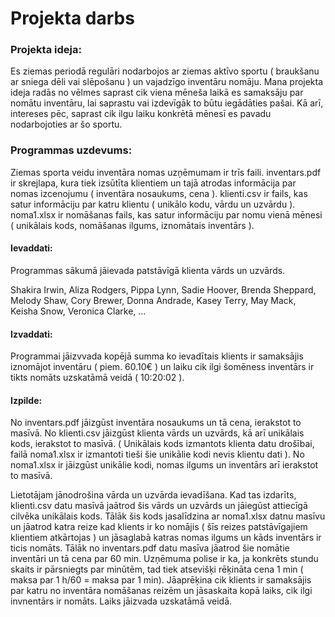 # Projekta darbs

### Projekta ideja:

Es ziemas periodā regulāri nodarbojos ar ziemas aktīvo sportu ( braukšanu ar sniega dēli vai slēpošanu ) un vajadzīgo inventāru nomāju. Mana projekta ideja radās no vēlmes saprast cik viena mēneša laikā es samaksāju par nomātu inventāru, lai saprastu vai izdevīgāk to būtu iegādāties pašai. Kā arī, intereses pēc, saprast cik ilgu laiku konkrētā mēnesī es pavadu nodarbojoties ar šo sportu. 

### Programmas uzdevums:

Ziemas sporta veidu inventāra nomas uzņēmumam ir trīs faili. inventars.pdf ir skrejlapa, kura tiek izsūtīta klientiem un tajā atrodas informācija par nomas izcenojumu ( inventāra nosaukums, cena ). klienti.csv ir fails, kas satur informāciju par katru klientu ( unikālo kodu, vārdu un uzvārdu ). noma1.xlsx ir nomāšanas fails, kas satur informāciju par nomu vienā mēnesi ( unikālais kods, nomāšanas ilgums, iznomātais inventārs ).

#### Ievaddati:

Programmas sākumā jāievada patstāvīgā klienta vārds un uzvārds. 

Shakira Irwin, 
Aliza Rodgers, 
Pippa Lynn, 
Sadie Hoover, 
Brenda Sheppard, 
Melody Shaw, 
Cory Brewer, 
Donna Andrade, 
Kasey Terry, 
May Mack, 
Keisha Snow, 
Veronica Clarke, 
...

#### Izvaddati:

Programmai jāizvvada kopējā summa ko ievadītais klients ir samaksājis iznomājot inventāru ( piem. 60.10€ ) un laiku cik ilgi šomēness inventārs ir tikts nomāts uzskatāmā veidā ( 10:20:02 ).

#### Izpilde:

No inventars.pdf jāizgūst inventāra nosaukums un tā cena, ierakstot to masīvā. No klienti.csv jāizgūst klienta vārds un uzvārds, kā arī unikālais kods, ierakstot to masīvā. ( Unikālais kods izmantots klienta datu drošībai, failā noma1.xlsx ir izmantoti tieši šie unikālie kodi nevis klientu dati ). No noma1.xlsx ir jāizgūst unikālie kodi, nomas ilgums un inventārs arī ierakstot to masīvā.

Lietotājam jānodrošina vārda un uzvārda ievadīšana. Kad tas izdarīts, klienti.csv datu masīvā jaātrod šis vārds un uzvārds un jāiegūst attiecīgā cilvēka unikālais kods. Tālāk šis kods jasalīdzina ar noma1.xlsx datnu masīvu un jāatrod katra reize kad klients ir ko nomājis ( šīs reizes patstāvīgajiem klientiem atkārtojas ) un jāsaglabā katras nomas ilgums un kāds inventārs ir ticis nomāts. Tālāk no inventars.pdf datu masīva jāatrod šie nomātie inventāri un tā cena par 60 min. Uzņēmuma polise ir ka, ja konkrēts stundu skaits ir pārsniegts par minūtēm, tad tiek atsevišķi rēķināta cena 1 min ( maksa par 1 h/60 = maksa par 1 min). Jāaprēķina cik klients ir samaksājis par katru no inventāra nomāšanas reizēm un jāsaskaita kopā laiks, cik ilgi invnentārs ir nomāts. Laiks jāizvada uzskatāmā veidā.  



